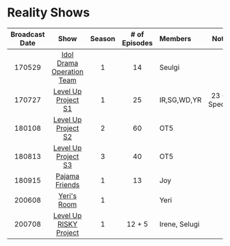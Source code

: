 # Reality Shows

| Broadcast Date |                               Show                                | Season | # of Episodes | Members       |      Notes      |
|:--------------:|:-----------------------------------------------------------------:|:------:|:-------------:|:--------------|:---------------:|
|     170529     | [Idol Drama Operation Team](./shows/idol-drama-operation-team.md) |   1    |      14       | Seulgi        |                 |
|     170727     |    [Level Up Project S1](./shows/level-up-project.md#season-1)    |   1    |      25       | IR,SG,WD,YR   | 23 + 2 Specials |
|     180108     |    [Level Up Project S2](./shows/level-up-project.md#season-2)    |   2    |      60       | OT5           |                 |
|     180813     |    [Level Up Project S3](./shows/level-up-project.md#season-3)    |   3    |      40       | OT5           |                 |
|     180915     |            [Pajama Friends](./shows/pajama-friends.md)            |   1    |      13       | Joy           |                 |
|     200608     |               [Yeri's Room](./shows/yeri's-room.md)               |   1    |               | Yeri          |                 |
|     200708     |    [Level Up RISKY Project](./shows/level-up-risky-project.md)    |   1    |    12 + 5     | Irene, Selugi |                 |